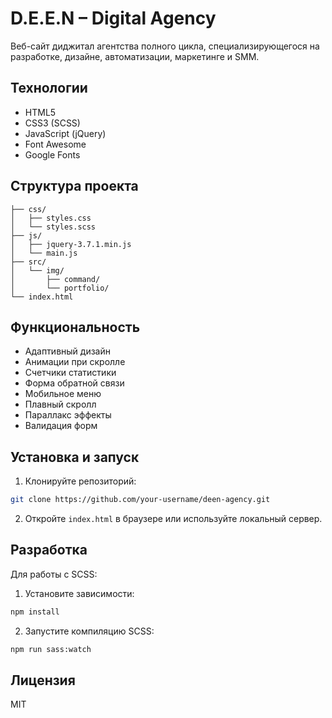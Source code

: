 # D.E.E.N – Digital Agency

Веб-сайт диджитал агентства полного цикла, специализирующегося на разработке, дизайне, автоматизации, маркетинге и SMM.

## Технологии

- HTML5
- CSS3 (SCSS)
- JavaScript (jQuery)
- Font Awesome
- Google Fonts

## Структура проекта

```
├── css/
│   ├── styles.css
│   └── styles.scss
├── js/
│   ├── jquery-3.7.1.min.js
│   └── main.js
├── src/
│   └── img/
│       ├── command/
│       └── portfolio/
└── index.html
```

## Функциональность

- Адаптивный дизайн
- Анимации при скролле
- Счетчики статистики
- Форма обратной связи
- Мобильное меню
- Плавный скролл
- Параллакс эффекты
- Валидация форм

## Установка и запуск

1. Клонируйте репозиторий:
```bash
git clone https://github.com/your-username/deen-agency.git
```

2. Откройте `index.html` в браузере или используйте локальный сервер.

## Разработка

Для работы с SCSS:
1. Установите зависимости:
```bash
npm install
```

2. Запустите компиляцию SCSS:
```bash
npm run sass:watch
```

## Лицензия

MIT 